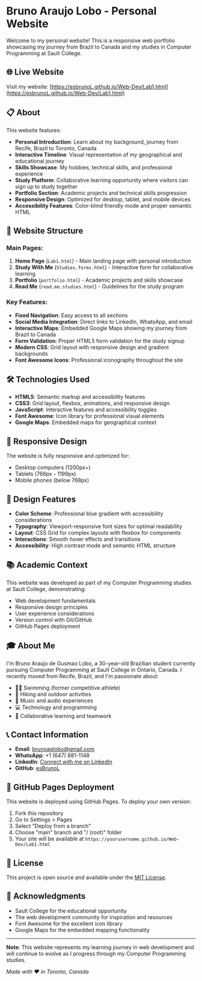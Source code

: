 # Bruno Araujo Lobo - Personal Website

Welcome to my personal website! This is a responsive web portfolio showcasing my journey from Brazil to Canada and my studies in Computer Programming at Sault College.

## 🌐 Live Website

Visit my website: [https://esbrunoL.github.io/Web-Dev/Lab1.html](https://esbrunoL.github.io/Web-Dev/Lab1.html)

## 📋 About

This website features:

- **Personal Introduction**: Learn about my background, journey from Recife, Brazil to Toronto, Canada
- **Interactive Timeline**: Visual representation of my geographical and educational journey
- **Skills Showcase**: My hobbies, technical skills, and professional experience
- **Study Platform**: Collaborative learning opportunity where visitors can sign up to study together
- **Portfolio Section**: Academic projects and technical skills progression
- **Responsive Design**: Optimized for desktop, tablet, and mobile devices
- **Accessibility Features**: Color-blind friendly mode and proper semantic HTML

## 🚀 Website Structure

### Main Pages:
1. **Home Page** (`Lab1.html`) - Main landing page with personal introduction
2. **Study With Me** (`Studies.forms.html`) - Interactive form for collaborative learning
3. **Portfolio** (`portfolio.html`) - Academic projects and skills showcase
4. **Read Me** (`read.me.studies.html`) - Guidelines for the study program

### Key Features:
- **Fixed Navigation**: Easy access to all sections
- **Social Media Integration**: Direct links to LinkedIn, WhatsApp, and email
- **Interactive Maps**: Embedded Google Maps showing my journey from Brazil to Canada
- **Form Validation**: Proper HTML5 form validation for the study signup
- **Modern CSS**: Grid layout with responsive design and gradient backgrounds
- **Font Awesome Icons**: Professional iconography throughout the site

## 🛠️ Technologies Used

- **HTML5**: Semantic markup and accessibility features
- **CSS3**: Grid layout, flexbox, animations, and responsive design
- **JavaScript**: Interactive features and accessibility toggles
- **Font Awesome**: Icon library for professional visual elements
- **Google Maps**: Embedded maps for geographical context

## 📱 Responsive Design

The website is fully responsive and optimized for:
- Desktop computers (1200px+)
- Tablets (768px - 1199px)
- Mobile phones (below 768px)

## 🎨 Design Features

- **Color Scheme**: Professional blue gradient with accessibility considerations
- **Typography**: Viewport-responsive font sizes for optimal readability
- **Layout**: CSS Grid for complex layouts with flexbox for components
- **Interactions**: Smooth hover effects and transitions
- **Accessibility**: High contrast mode and semantic HTML structure

## 📚 Academic Context

This website was developed as part of my Computer Programming studies at Sault College, demonstrating:
- Web development fundamentals
- Responsive design principles
- User experience considerations
- Version control with Git/GitHub
- GitHub Pages deployment

## 🎓 About Me

I'm Bruno Araujo de Gusmao Lobo, a 30-year-old Brazilian student currently pursuing Computer Programming at Sault College in Ontario, Canada. I recently moved from Recife, Brazil, and I'm passionate about:

- 🏊‍♂️ Swimming (former competitive athlete)
- 🥾 Hiking and outdoor activities
- 🎵 Music and audio experiences
- 💻 Technology and programming
- 🤝 Collaborative learning and teamwork

## 📞 Contact Information

- **Email**: brunoaglobo@gmail.com
- **WhatsApp**: +1 (647) 881-1148
- **LinkedIn**: [Connect with me on LinkedIn](https://linkedin.com/in/your-linkedin-profile)
- **GitHub**: [esBrunoL](https://github.com/esBrunoL)

## 🚀 GitHub Pages Deployment

This website is deployed using GitHub Pages. To deploy your own version:

1. Fork this repository
2. Go to Settings > Pages
3. Select "Deploy from a branch"
4. Choose "main" branch and "/ (root)" folder
5. Your site will be available at `https://yourusername.github.io/Web-Dev/Lab1.html`

## 📝 License

This project is open source and available under the [MIT License](LICENSE).

## 🙏 Acknowledgments

- Sault College for the educational opportunity
- The web development community for inspiration and resources
- Font Awesome for the excellent icon library
- Google Maps for the embedded mapping functionality

---

**Note**: This website represents my learning journey in web development and will continue to evolve as I progress through my Computer Programming studies.

*Made with ❤️ in Toronto, Canada*